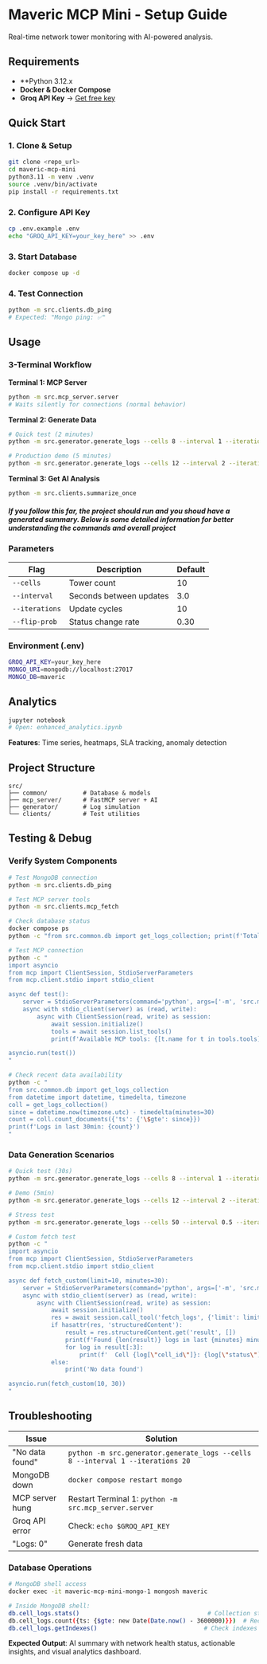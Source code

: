# Maveric MCP Mini - Setup Guide

Real-time network tower monitoring with AI-powered analysis.

## Requirements

- **Python 3.12.x
- **Docker & Docker Compose**
- **Groq API Key** → [Get free key](https://console.groq.com/)

## Quick Start

### 1. Clone & Setup
```bash
git clone <repo_url>
cd maveric-mcp-mini
python3.11 -m venv .venv
source .venv/bin/activate
pip install -r requirements.txt
```

### 2. Configure API Key
```bash
cp .env.example .env
echo "GROQ_API_KEY=your_key_here" >> .env
```

### 3. Start Database
```bash
docker compose up -d
```

### 4. Test Connection
```bash
python -m src.clients.db_ping
# Expected: "Mongo ping: ✅"
```

## Usage

### 3-Terminal Workflow

**Terminal 1: MCP Server**
```bash
python -m src.mcp_server.server
# Waits silently for connections (normal behavior)
```

**Terminal 2: Generate Data**
```bash
# Quick test (2 minutes)
python -m src.generator.generate_logs --cells 8 --interval 1 --iterations 30

# Production demo (5 minutes)
python -m src.generator.generate_logs --cells 12 --interval 2 --iterations 150
```

**Terminal 3: Get AI Analysis**
```bash
python -m src.clients.summarize_once
```

#### *If you follow this far, the project should run and you shoud have a generated summary. Below is some detailed information for better understanding the commands and overall project*

### Parameters

| Flag | Description | Default |
|------|-------------|----------|
| `--cells` | Tower count | 10 |
| `--interval` | Seconds between updates | 3.0 |
| `--iterations` | Update cycles | 10 |
| `--flip-prob` | Status change rate | 0.30 |

### Environment (.env)

```bash
GROQ_API_KEY=your_key_here
MONGO_URI=mongodb://localhost:27017
MONGO_DB=maveric
```

## Analytics

```bash
jupyter notebook
# Open: enhanced_analytics.ipynb
```

**Features**: Time series, heatmaps, SLA tracking, anomaly detection

## Project Structure

```
src/
├── common/          # Database & models
├── mcp_server/      # FastMCP server + AI
├── generator/       # Log simulation
└── clients/         # Test utilities
```

## Testing & Debug

### Verify System Components
```bash
# Test MongoDB connection
python -m src.clients.db_ping

# Test MCP server tools
python -m src.clients.mcp_fetch

# Check database status
docker compose ps
python -c "from src.common.db import get_logs_collection; print(f'Total logs: {get_logs_collection().count_documents({})}')"

# Test MCP connection
python -c "
import asyncio
from mcp import ClientSession, StdioServerParameters
from mcp.client.stdio import stdio_client

async def test():
    server = StdioServerParameters(command='python', args=['-m', 'src.mcp_server.server'])
    async with stdio_client(server) as (read, write):
        async with ClientSession(read, write) as session:
            await session.initialize()
            tools = await session.list_tools()
            print(f'Available MCP tools: {[t.name for t in tools.tools]}')

asyncio.run(test())
"

# Check recent data availability
python -c "
from src.common.db import get_logs_collection
from datetime import datetime, timedelta, timezone
coll = get_logs_collection()
since = datetime.now(timezone.utc) - timedelta(minutes=30)
count = coll.count_documents({'ts': {'\$gte': since}})
print(f'Logs in last 30min: {count}')
"
```

### Data Generation Scenarios
```bash
# Quick test (30s)
python -m src.generator.generate_logs --cells 8 --interval 1 --iterations 30

# Demo (5min)
python -m src.generator.generate_logs --cells 12 --interval 2 --iterations 150

# Stress test
python -m src.generator.generate_logs --cells 50 --interval 0.5 --iterations 600

# Custom fetch test
python -c "
import asyncio
from mcp import ClientSession, StdioServerParameters
from mcp.client.stdio import stdio_client

async def fetch_custom(limit=10, minutes=30):
    server = StdioServerParameters(command='python', args=['-m', 'src.mcp_server.server'])
    async with stdio_client(server) as (read, write):
        async with ClientSession(read, write) as session:
            await session.initialize()
            res = await session.call_tool('fetch_logs', {'limit': limit, 'minutes': minutes})
            if hasattr(res, 'structuredContent'):
                result = res.structuredContent.get('result', [])
                print(f'Found {len(result)} logs in last {minutes} minutes')
                for log in result[:3]:
                    print(f'  Cell {log[\"cell_id\"]}: {log[\"status\"]} at {log[\"ts\"]}') 
            else:
                print('No data found')

asyncio.run(fetch_custom(10, 30))
"
```

## Troubleshooting

| Issue | Solution |
|-------|----------|
| "No data found" | `python -m src.generator.generate_logs --cells 8 --interval 1 --iterations 20` |
| MongoDB down | `docker compose restart mongo` |
| MCP server hung | Restart Terminal 1: `python -m src.mcp_server.server` |
| Groq API error | Check: `echo $GROQ_API_KEY` |
| "Logs: 0" | Generate fresh data |

### Database Operations
```bash
# MongoDB shell access
docker exec -it maveric-mcp-mini-mongo-1 mongosh maveric

# Inside MongoDB shell:
db.cell_logs.stats()                                    # Collection stats
db.cell_logs.count({ts: {$gte: new Date(Date.now() - 3600000)}})  # Recent logs
db.cell_logs.getIndexes()                              # Check indexes
```


**Expected Output**: AI summary with network health status, actionable insights, and visual analytics dashboard.